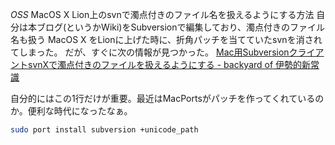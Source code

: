 *OSS* MacOS X Lion上のsvnで濁点付きのファイル名を扱えるようにする方法
自分は本ブログ(というかWiki)をSubversionで編集しており、濁点付きのファイル名も扱う
MacOS X をLionに上げた時に、折角パッチを当てていたsvnを消されてしまった。
だが、すぐに次の情報が見つかった。
 [Mac用SubversionクライアントsvnXで濁点付きのファイルを扱えるようにする - backyard of 伊勢的新常識](http://d.hatena.ne.jp/iseebi/20110612/p1)

自分的にはこの1行だけが重要。最近はMacPortsがパッチを作ってくれているのか。便利な時代になったなぁ。
```bash
sudo port install subversion +unicode_path
```
